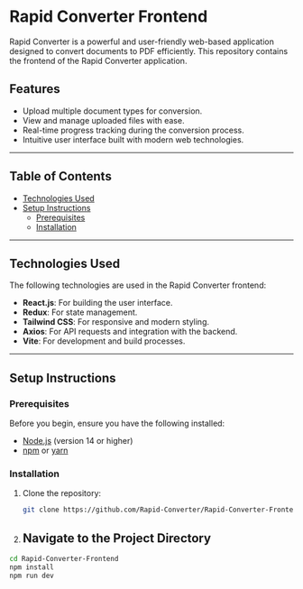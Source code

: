 # Rapid Converter Frontend

Rapid Converter is a powerful and user-friendly web-based application designed to convert documents to PDF efficiently. This repository contains the frontend of the Rapid Converter application.

## Features

- Upload multiple document types for conversion.
- View and manage uploaded files with ease.
- Real-time progress tracking during the conversion process.
- Intuitive user interface built with modern web technologies.

---

## Table of Contents

- [Technologies Used](#technologies-used)
- [Setup Instructions](#setup-instructions)
  - [Prerequisites](#prerequisites)
  - [Installation](#installation)

---

## Technologies Used

The following technologies are used in the Rapid Converter frontend:

- **React.js**: For building the user interface.
- **Redux**: For state management.
- **Tailwind CSS**: For responsive and modern styling.
- **Axios**: For API requests and integration with the backend.
- **Vite**: For development and build processes.

---

## Setup Instructions

### Prerequisites

Before you begin, ensure you have the following installed:

- [Node.js](https://nodejs.org/) (version 14 or higher)
- [npm](https://www.npmjs.com/) or [yarn](https://yarnpkg.com/)

### Installation

1. Clone the repository:

   ```bash
   git clone https://github.com/Rapid-Converter/Rapid-Converter-Frontend.git

   ```

2. ## Navigate to the Project Directory

```bash
cd Rapid-Converter-Frontend
npm install
npm run dev
```
